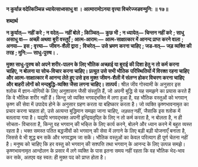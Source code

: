 **न कुर्यान्न वदेत्किञ्चिन्न ध्यायेत्साध्वसाधु वा ।** **आत्मारामोऽनया वृत्त्या विचरेज्जडवन्मुनि: ॥ १७॥** 

**शब्दार्थ** 

**न कुर्यात्—** **नहीं करे** **; न वदेत्—** **नहीं बोले** **; किञ्चित्—** **कुछ भी** **; न ध्यायेत्—** **चिन्तन नहीं करे** **; साधु असाधु वा—** **अच्छी अथवा** **बुरी वस्तुएँ** **; आत्म-आराम:—** **आत्म-साक्षात्कार में आनन्द प्राप्त करने वाला** **; अनया—** **इस** **; वृत्त्या—** **जीवन-शैली द्वारा** **;** **विचरेत्—** **उसे भ्रमण करना चाहिए** **; जड-वत्—** **जड़ व्यक्ति की तरह** **; मुनि:—** **साधु-पुरुष।** **.** 

**मुक्त साधु-पुरुष को अपने शरीर-पालन के लिए भौतिक अच्छाई या बुराई की दिशा हेतु न** **तो कर्म करना चाहिए, न बोलना या सोच-विचार करना चाहिए। प्रत्युत उसे सभी भौतिक** **परिस्थितियों में विरक्त रहना चाहिए और आत्म-साक्षात्कार में आनन्द लेते हुए उसे इस मुक्त** **जीवन-शैली में संलग्न होकर विचरण करना चाहिए और बाहरी लोगों को मन्दबुद्धि-व्यक्ति** **जैसा लगना चाहिए।** **तात्पर्य :** श्रील जीव गोस्वामी के अनुसार इस श्लोक में ज्ञान-योगियों के लिए अनुशासन जैसी संस्तुति हैं, जो अपनी बुद्धि से यह समझने का प्रयास करते हैं कि वे भौतिक शरीर नहीं हैं। किन्तु जो व्यक्ति भगवद्भक्ति में लगा हुआ है, वह भौतिक वस्तुओं को भगवान् कृष्ण की सेवा में उपादेय होने के अनुसार ग्रहण करता या बहिष्कार करता है। जो व्यक्ति कृष्णभावनामृत का प्रचार करना चाहता हो, उसे अत्यन्त बुद्धिमान समझा जाना चाहिए, *जड़वत्* नहीं, जैसाकि इस श्लोक में बतलाया गया है। यद्यपि भगवद्भक्त अपनी इन्द्रियतृपि्त के लिए न तो कर्म करता है, न बोलता है, न ही सोचता- विचारता है, किन्तु वह भगवान् की भकि्त के लिए कार्य करने, बोलने और ध्यान करने में बहुत व्यस्त रहता है। भक्त समस्त पतित बद्धजीवों को भगवान् की सेवा में लगाने के लिए बड़ी बड़ी योजनाएँ बनाता है, जिससे वे भी शुद्ध बन सकें और भगवद्धाम जा सकें। भौतिक वस्तुओं का केवल परित्याग ही पूर्ण चेतना नहीं है। मनुष्य को चाहिए कि हर वस्तु को भगवान् की सश्पत्ति तथा भगवान् के आनन्द के लिए उत्पन्न समझे। कृष्णभावनामृत आन्दोलन के प्रसार में लगे व्यक्ति के पास इतना समय नहीं रहता कि वह भौतिक भेद-भाव कर सके, अतएव वह स्वत: ही मुक्त पद को प्राप्त होता है।  